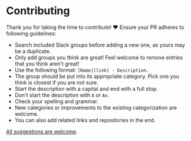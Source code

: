 # Contributing

Thank you for taking the time to contribute! ♥️ Ensure your PR adheres to following guidelines:

- Search included Slack groups before adding a new one, as yours may be a duplicate.
- Only add groups you think are great! Feel welcome to remove entries that you think aren't great!
- Use the following format: `[Name](link) - Description.`
- The group should be put into its appropriate category. Pick one you think is closest if you are not sure.
- Start the description with a capital and end with a full stop.
- Don't start the description with `A` or `An`.
- Check your spelling and grammar.
- New categories or improvements to the existing categorization are welcome.
- You can also add related links and repositories in the end.

[All suggestions are welcome](../../edit/master/readme.md).
